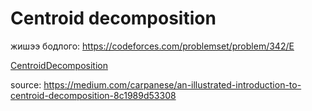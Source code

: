 # Centroid decomposition

жишээ бодлого: https://codeforces.com/problemset/problem/342/E


[CentroidDecomposition](images/centroid_decomposition.gif)





source: https://medium.com/carpanese/an-illustrated-introduction-to-centroid-decomposition-8c1989d53308